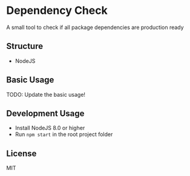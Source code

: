 # Dependency Check

A small tool to check if all package dependencies are production ready

## Structure
- NodeJS

## Basic Usage
TODO: Update the basic usage!

## Development Usage
- Install NodeJS 8.0 or higher
- Run `npm start` in the root project folder

## License

MIT
